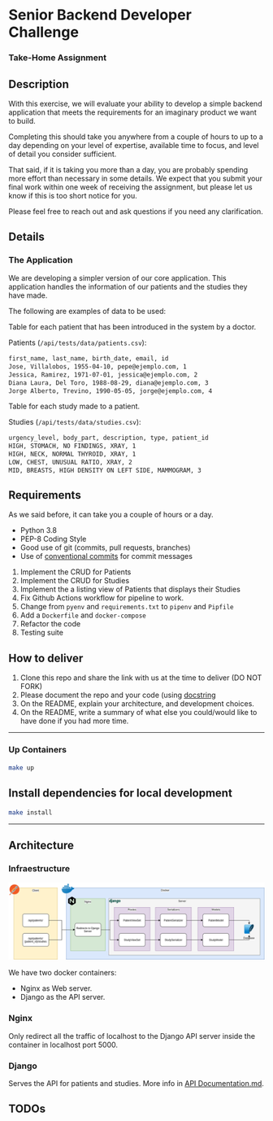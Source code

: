 # Senior Backend Developer Challenge

### Take-Home Assignment

## Description

With this exercise, we will evaluate your ability to develop a simple backend application that meets the requirements for an imaginary product we want to build.

Completing this should take you anywhere from a couple of hours to up to a day depending on your level of expertise, available time to focus, and level of detail you consider sufficient.

That said, if it is taking you more than a day, you are probably spending more effort than necessary in some details.
We expect that you submit your final work within one week of receiving the assignment, but please let us know if this is too short notice for you.

Please feel free to reach out and ask questions if you need any clarification.

## Details

### The Application

We are developing a simpler version of our core application. This application handles the information of our patients and the studies they have made.

The following are examples of data to be used:

Table for each patient that has been introduced in the system by a doctor.

Patients (`/api/tests/data/patients.csv`):

```
first_name, last_name, birth_date, email, id
Jose, Villalobos, 1955-04-10, pepe@ejemplo.com, 1
Jessica, Ramirez, 1971-07-01, jessica@ejemplo.com, 2
Diana Laura, Del Toro, 1988-08-29, diana@ejemplo.com, 3
Jorge Alberto, Trevino, 1990-05-05, jorge@ejemplo.com, 4
```

Table for each study made to a patient.

Studies (`/api/tests/data/studies.csv`):

```
urgency_level, body_part, description, type, patient_id
HIGH, STOMACH, NO FINDINGS, XRAY, 1
HIGH, NECK, NORMAL THYROID, XRAY, 1
LOW, CHEST, UNUSUAL RATIO, XRAY, 2
MID, BREASTS, HIGH DENSITY ON LEFT SIDE, MAMMOGRAM, 3
```

## Requirements

As we said before, it can take you a couple of hours or a day.

-   Python 3.8
-   PEP-8 Coding Style
-   Good use of git (commits, pull requests, branches)
-   Use of [conventional commits](https://www.conventionalcommits.org/en/v1.0.0/) for commit messages

1. Implement the CRUD for Patients
2. Implement the CRUD for Studies
3. Implement the a listing view of Patients that displays their Studies
4. Fix Github Actions workflow for pipeline to work.
5. Change from `pyenv` and `requirements.txt` to `pipenv` and `Pipfile`
6. Add a `Dockerfile` and `docker-compose`
7. Refactor the code
8. Testing suite

## How to deliver

1. Clone this repo and share the link with us at the time to deliver (DO NOT FORK)
2. Please document the repo and your code (using [docstring](https://www.python.org/dev/peps/pep-0257/)
3. On the README, explain your architecture, and development choices.
4. On the README, write a summary of what else you could/would like to have done if you had more time.

---

### Up Containers

```bash
make up
```

## Install dependencies for local development

```bash
make install
```

---

## Architecture

### Infraestructure

![Infraestructure](docs/infraestructure.png "Infraestructure")

We have two docker containers:

-   Nginx as Web server.
-   Django as the API server.

### Nginx

Only redirect all the traffic of localhost to the Django API server inside the container in localhost port 5000.

### Django

Serves the API for patients and studies. More info in [API Documentation.md](API%20Documentation.md).

## TODOs
